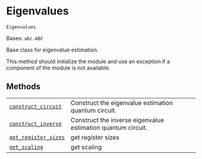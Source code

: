 # Eigenvalues



`Eigenvalues`

Bases: `abc.ABC`

Base class for eigenvalue estimation.

This method should initialize the module and use an exception if a component of the module is not available.

## Methods

|                                                                                                                                                                                                            |                                                              |
| ---------------------------------------------------------------------------------------------------------------------------------------------------------------------------------------------------------- | ------------------------------------------------------------ |
| [`construct_circuit`](qiskit.aqua.components.eigs.Eigenvalues.construct_circuit#qiskit.aqua.components.eigs.Eigenvalues.construct_circuit "qiskit.aqua.components.eigs.Eigenvalues.construct_circuit")     | Construct the eigenvalue estimation quantum circuit.         |
| [`construct_inverse`](qiskit.aqua.components.eigs.Eigenvalues.construct_inverse#qiskit.aqua.components.eigs.Eigenvalues.construct_inverse "qiskit.aqua.components.eigs.Eigenvalues.construct_inverse")     | Construct the inverse eigenvalue estimation quantum circuit. |
| [`get_register_sizes`](qiskit.aqua.components.eigs.Eigenvalues.get_register_sizes#qiskit.aqua.components.eigs.Eigenvalues.get_register_sizes "qiskit.aqua.components.eigs.Eigenvalues.get_register_sizes") | get register sizes                                           |
| [`get_scaling`](qiskit.aqua.components.eigs.Eigenvalues.get_scaling#qiskit.aqua.components.eigs.Eigenvalues.get_scaling "qiskit.aqua.components.eigs.Eigenvalues.get_scaling")                             | get scaling                                                  |
